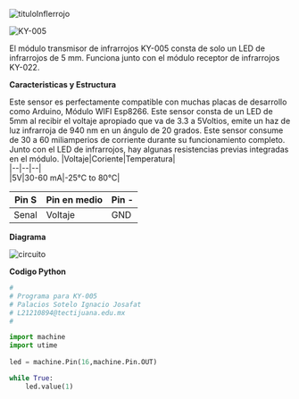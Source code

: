 ![tituloInflerrojo](https://user-images.githubusercontent.com/80190387/144157302-30fff52e-75be-4f3b-b209-13ae3ed568af.png)

  ![KY-005](https://user-images.githubusercontent.com/80190387/144529198-972a4baf-53d5-450d-a260-0d67d1fa7e29.png)

El módulo transmisor de infrarrojos KY-005 consta de solo un LED de infrarrojos de 5 mm. Funciona junto con el módulo receptor de infrarrojos KY-022.

**Caracteristicas y Estructura**

Este sensor es perfectamente compatible con muchas placas de desarrollo como Arduino, Módulo WIFI Esp8266. Este sensor consta de un LED de 5mm al recibir el voltaje apropiado que va de 3.3 a 5Voltios, emite un haz de luz infrarroja de 940 nm en un ángulo de 20 grados. Este sensor consume de 30 a 60 miliamperios de corriente durante su funcionamiento completo. Junto con el LED de infrarrojos, hay algunas resistencias previas integradas en el módulo.
|Voltaje|Coriente|Temperatura|    
|--|--|--|                        
|5V|30-60 mA|-25°C to 80°C|

|Pin S|Pin en medio|Pin -|
|--|--|--|
|Senal|Voltaje|GND|

**Diagrama**

![circuito](https://user-images.githubusercontent.com/80190387/145470044-afb68a51-4dc3-4b71-bb5f-5f7408036408.png)

**Codigo Python**
```python
#
# Programa para KY-005
# Palacios Sotelo Ignacio Josafat
# L21210894@tectijuana.edu.mx
#

import machine
import utime
 
led = machine.Pin(16,machine.Pin.OUT)

while True:
    led.value(1)
```
